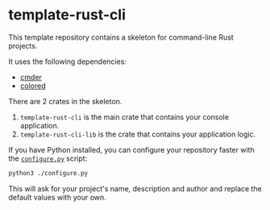 # template-rust-cli

This template repository contains a skeleton for command-line Rust projects.

It uses the following dependencies:
* [cmder](https://github.com/ndaba1/cmder)
* [colored](https://github.com/mackwic/colored)

There are 2 crates in the skeleton.
1. `template-rust-cli` is the main crate that contains your console application.
2. `template-rust-cli-lib` is the crate that contains your application logic.

If you have Python installed, you can configure your repository faster with the [`configure.py`](/configure.py) script:

```sh
python3 ./configure.py
```

This will ask for your project's name, description and author and replace the default values with your own.